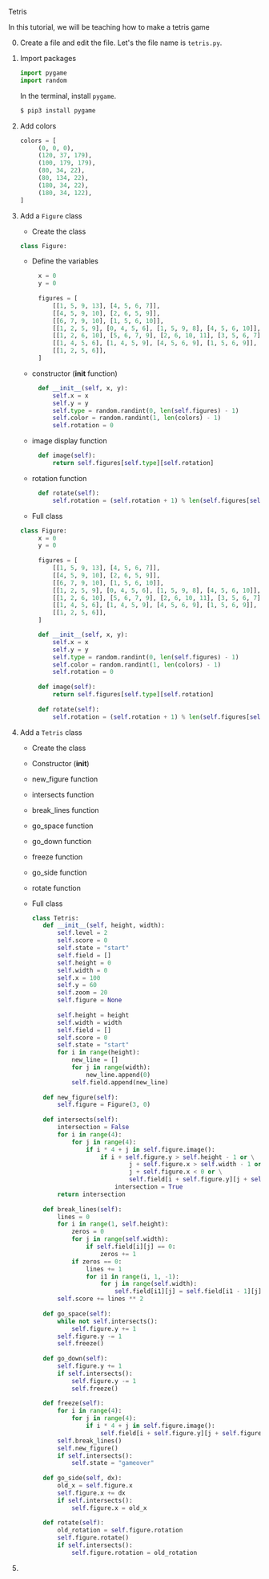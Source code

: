 Tetris

In this tutorial, we will be teaching how to make a tetris game 

0. Create a file and edit the file. Let's the file name is `tetris.py`.

1. Import packages
    
    ```python
    import pygame
    import random
    ```
    
    In the terminal, install `pygame`.
    
    ```bash
    $ pip3 install pygame
    ```

2. Add colors

   ```python
   colors = [
        (0, 0, 0),
        (120, 37, 179),
        (100, 179, 179),
        (80, 34, 22),
        (80, 134, 22),
        (180, 34, 22),
        (180, 34, 122),
   ]
   ```
4. Add a `Figure` class

    * Create the class
  
    ```python
    class Figure:
    ```
    
    * Define the variables
      
   ```python
        x = 0
        y = 0
        
        figures = [
            [[1, 5, 9, 13], [4, 5, 6, 7]],
            [[4, 5, 9, 10], [2, 6, 5, 9]],
            [[6, 7, 9, 10], [1, 5, 6, 10]],
            [[1, 2, 5, 9], [0, 4, 5, 6], [1, 5, 9, 8], [4, 5, 6, 10]],
            [[1, 2, 6, 10], [5, 6, 7, 9], [2, 6, 10, 11], [3, 5, 6, 7]],
            [[1, 4, 5, 6], [1, 4, 5, 9], [4, 5, 6, 9], [1, 5, 6, 9]],
            [[1, 2, 5, 6]],
        ]
   ```
   
    * constructor (__init__ function)
   ```python
        def __init__(self, x, y):
            self.x = x
            self.y = y
            self.type = random.randint(0, len(self.figures) - 1)
            self.color = random.randint(1, len(colors) - 1)
            self.rotation = 0
   ```
    * image display function
   ```python
        def image(self):
            return self.figures[self.type][self.rotation]
   ```
    * rotation function
      
   ```python
        def rotate(self):
            self.rotation = (self.rotation + 1) % len(self.figures[self.type])
   ```

    * Full class
      
   ```python
   class Figure:
        x = 0
        y = 0
        
        figures = [
            [[1, 5, 9, 13], [4, 5, 6, 7]],
            [[4, 5, 9, 10], [2, 6, 5, 9]],
            [[6, 7, 9, 10], [1, 5, 6, 10]],
            [[1, 2, 5, 9], [0, 4, 5, 6], [1, 5, 9, 8], [4, 5, 6, 10]],
            [[1, 2, 6, 10], [5, 6, 7, 9], [2, 6, 10, 11], [3, 5, 6, 7]],
            [[1, 4, 5, 6], [1, 4, 5, 9], [4, 5, 6, 9], [1, 5, 6, 9]],
            [[1, 2, 5, 6]],
        ]
   
        def __init__(self, x, y):
            self.x = x
            self.y = y
            self.type = random.randint(0, len(self.figures) - 1)
            self.color = random.randint(1, len(colors) - 1)
            self.rotation = 0
        
        def image(self):
            return self.figures[self.type][self.rotation]
        
        def rotate(self):
            self.rotation = (self.rotation + 1) % len(self.figures[self.type])
   ```
5. Add a `Tetris` class
   * Create the class
   * Constructor (__init__)
   * new_figure function
   * intersects function
   * break_lines function
   * go_space function
   * go_down function
   * freeze function
   * go_side function
   * rotate function
   * Full class

     ```python
     class Tetris:
        def __init__(self, height, width):
            self.level = 2
            self.score = 0
            self.state = "start"
            self.field = []
            self.height = 0
            self.width = 0
            self.x = 100
            self.y = 60
            self.zoom = 20
            self.figure = None
        
            self.height = height
            self.width = width
            self.field = []
            self.score = 0
            self.state = "start"
            for i in range(height):
                new_line = []
                for j in range(width):
                    new_line.append(0)
                self.field.append(new_line)
    
        def new_figure(self):
            self.figure = Figure(3, 0)
    
        def intersects(self):
            intersection = False
            for i in range(4):
                for j in range(4):
                    if i * 4 + j in self.figure.image():
                        if i + self.figure.y > self.height - 1 or \
                                j + self.figure.x > self.width - 1 or \
                                j + self.figure.x < 0 or \
                                self.field[i + self.figure.y][j + self.figure.x] > 0:
                            intersection = True
            return intersection
    
        def break_lines(self):
            lines = 0
            for i in range(1, self.height):
                zeros = 0
                for j in range(self.width):
                    if self.field[i][j] == 0:
                        zeros += 1
                if zeros == 0:
                    lines += 1
                    for i1 in range(i, 1, -1):
                        for j in range(self.width):
                            self.field[i1][j] = self.field[i1 - 1][j]
            self.score += lines ** 2
    
        def go_space(self):
            while not self.intersects():
                self.figure.y += 1
            self.figure.y -= 1
            self.freeze()
    
        def go_down(self):
            self.figure.y += 1
            if self.intersects():
                self.figure.y -= 1
                self.freeze()
    
        def freeze(self):
            for i in range(4):
                for j in range(4):
                    if i * 4 + j in self.figure.image():
                        self.field[i + self.figure.y][j + self.figure.x] = self.figure.color
            self.break_lines()
            self.new_figure()
            if self.intersects():
                self.state = "gameover"
    
        def go_side(self, dx):
            old_x = self.figure.x
            self.figure.x += dx
            if self.intersects():
                self.figure.x = old_x
    
        def rotate(self):
            old_rotation = self.figure.rotation
            self.figure.rotate()
            if self.intersects():
                self.figure.rotation = old_rotation

     ```
7. 
